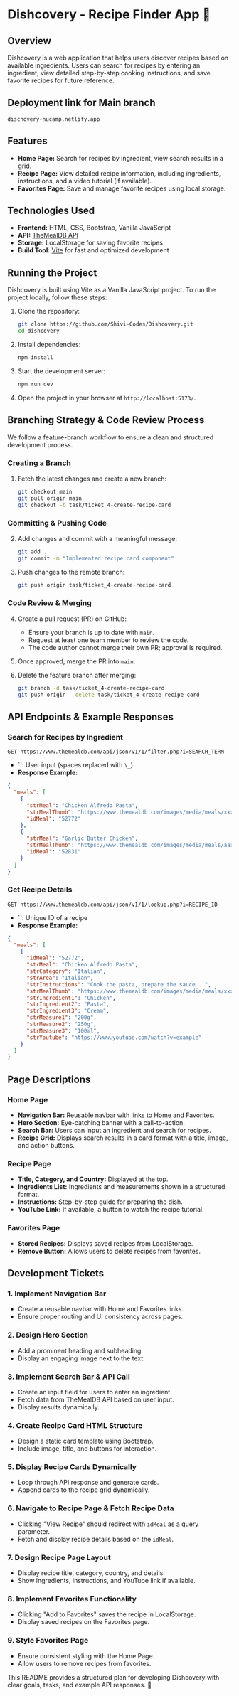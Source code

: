 # Dishcovery - Recipe Finder App 🍝

## Overview

Dishcovery is a web application that helps users discover recipes based on available ingredients. Users can search for recipes by entering an ingredient, view detailed step-by-step cooking instructions, and save favorite recipes for future reference.

## Deployment link for Main branch

```
dischovery-nucamp.netlify.app
```

## Features

- **Home Page:** Search for recipes by ingredient, view search results in a grid.
- **Recipe Page:** View detailed recipe information, including ingredients, instructions, and a video tutorial (if available).
- **Favorites Page:** Save and manage favorite recipes using local storage.

## Technologies Used

- **Frontend:** HTML, CSS, Bootstrap, Vanilla JavaScript
- **API:** [TheMealDB API](https://www.themealdb.com/api.php)
- **Storage:** LocalStorage for saving favorite recipes
- **Build Tool:** [Vite](https://vitejs.dev/) for fast and optimized development

## Running the Project

Dishcovery is built using Vite as a Vanilla JavaScript project. To run the project locally, follow these steps:

1. Clone the repository:
   ```sh
   git clone https://github.com/Shivi-Codes/Dishcovery.git
   cd dishcovery
   ```
2. Install dependencies:
   ```sh
   npm install
   ```
3. Start the development server:
   ```sh
   npm run dev
   ```
4. Open the project in your browser at `http://localhost:5173/`.

## Branching Strategy & Code Review Process

We follow a feature-branch workflow to ensure a clean and structured development process.

### Creating a Branch

1. Fetch the latest changes and create a new branch:
   ```sh
   git checkout main
   git pull origin main
   git checkout -b task/ticket_4-create-recipe-card
   ```

### Committing & Pushing Code

2. Add changes and commit with a meaningful message:
   ```sh
   git add .
   git commit -m "Implemented recipe card component"
   ```
3. Push changes to the remote branch:
   ```sh
   git push origin task/ticket_4-create-recipe-card
   ```

### Code Review & Merging

4. Create a pull request (PR) on GitHub:

   - Ensure your branch is up to date with `main`.
   - Request at least one team member to review the code.
   - The code author cannot merge their own PR; approval is required.

5. Once approved, merge the PR into `main`.

6. Delete the feature branch after merging:
   ```sh
   git branch -d task/ticket_4-create-recipe-card
   git push origin --delete task/ticket_4-create-recipe-card
   ```

## API Endpoints & Example Responses

### Search for Recipes by Ingredient

```
GET https://www.themealdb.com/api/json/v1/1/filter.php?i=SEARCH_TERM
```

- ``: User input (spaces replaced with `\_`)
- **Response Example:**

```json
{
  "meals": [
    {
      "strMeal": "Chicken Alfredo Pasta",
      "strMealThumb": "https://www.themealdb.com/images/media/meals/xxxyyy.jpg",
      "idMeal": "52772"
    },
    {
      "strMeal": "Garlic Butter Chicken",
      "strMealThumb": "https://www.themealdb.com/images/media/meals/aaabbb.jpg",
      "idMeal": "52831"
    }
  ]
}
```

### Get Recipe Details

```
GET https://www.themealdb.com/api/json/v1/1/lookup.php?i=RECIPE_ID
```

- ``: Unique ID of a recipe
- **Response Example:**

```json
{
  "meals": [
    {
      "idMeal": "52772",
      "strMeal": "Chicken Alfredo Pasta",
      "strCategory": "Italian",
      "strArea": "Italian",
      "strInstructions": "Cook the pasta, prepare the sauce...",
      "strMealThumb": "https://www.themealdb.com/images/media/meals/xxxyyy.jpg",
      "strIngredient1": "Chicken",
      "strIngredient2": "Pasta",
      "strIngredient3": "Cream",
      "strMeasure1": "200g",
      "strMeasure2": "250g",
      "strMeasure3": "100ml",
      "strYoutube": "https://www.youtube.com/watch?v=example"
    }
  ]
}
```

## Page Descriptions

### Home Page

- **Navigation Bar:** Reusable navbar with links to Home and Favorites.
- **Hero Section:** Eye-catching banner with a call-to-action.
- **Search Bar:** Users can input an ingredient and search for recipes.
- **Recipe Grid:** Displays search results in a card format with a title, image, and action buttons.

### Recipe Page

- **Title, Category, and Country:** Displayed at the top.
- **Ingredients List:** Ingredients and measurements shown in a structured format.
- **Instructions:** Step-by-step guide for preparing the dish.
- **YouTube Link:** If available, a button to watch the recipe tutorial.

### Favorites Page

- **Stored Recipes:** Displays saved recipes from LocalStorage.
- **Remove Button:** Allows users to delete recipes from favorites.

## Development Tickets

### 1. Implement Navigation Bar

- Create a reusable navbar with Home and Favorites links.
- Ensure proper routing and UI consistency across pages.

### 2. Design Hero Section

- Add a prominent heading and subheading.
- Display an engaging image next to the text.

### 3. Implement Search Bar & API Call

- Create an input field for users to enter an ingredient.
- Fetch data from TheMealDB API based on user input.
- Display results dynamically.

### 4. Create Recipe Card HTML Structure

- Design a static card template using Bootstrap.
- Include image, title, and buttons for interaction.

### 5. Display Recipe Cards Dynamically

- Loop through API response and generate cards.
- Append cards to the recipe grid dynamically.

### 6. Navigate to Recipe Page & Fetch Recipe Data

- Clicking "View Recipe" should redirect with `idMeal` as a query parameter.
- Fetch and display recipe details based on the `idMeal`.

### 7. Design Recipe Page Layout

- Display recipe title, category, country, and details.
- Show ingredients, instructions, and YouTube link if available.

### 8. Implement Favorites Functionality

- Clicking "Add to Favorites" saves the recipe in LocalStorage.
- Display saved recipes on the Favorites page.

### 9. Style Favorites Page

- Ensure consistent styling with the Home Page.
- Allow users to remove recipes from favorites.

This README provides a structured plan for developing Dishcovery with clear goals, tasks, and example API responses. 🚀
